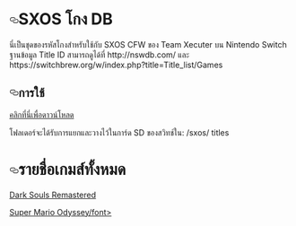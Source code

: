 <h1><a id="user-content-sxos-cheat-db" class="anchor" aria-hidden="true" href="#sxos-cheat-db"><svg class="octicon octicon-link" viewBox="0 0 16 16" version="1.1" width="16" height="16" aria-hidden="true"><path fill-rule="evenodd" d="M4 9h1v1H4c-1.5 0-3-1.69-3-3.5S2.55 3 4 3h4c1.45 0 3 1.69 3 3.5 0 1.41-.91 2.72-2 3.25V8.59c.58-.45 1-1.27 1-2.09C10 5.22 8.98 4 8 4H4c-.98 0-2 1.22-2 2.5S3 9 4 9zm9-3h-1v1h1c1 0 2 1.22 2 2.5S13.98 12 13 12H9c-.98 0-2-1.22-2-2.5 0-.83.42-1.64 1-2.09V6.25c-1.09.53-2 1.84-2 3.25C6 11.31 7.55 13 9 13h4c1.45 0 3-1.69 3-3.5S14.5 6 13 6z"></path></svg></a><font style="vertical-align: inherit;"><font style="vertical-align: inherit;">SXOS โกง DB</font></font></h1>
นี่เป็นชุดของรหัสโกงสำหรับใช้กับ SXOS CFW ของ Team Xecuter บน Nintendo Switch
ฐานข้อมูล Title ID สามารถดูได้ที่ http://nswdb.com/ และ https://switchbrew.org/w/index.php?title=Title_list/Games
<h2><a id="user-content-usage" class="anchor" aria-hidden="true" href="#usage"><svg class="octicon octicon-link" viewBox="0 0 16 16" version="1.1" width="16" height="16" aria-hidden="true"><path fill-rule="evenodd" d="M4 9h1v1H4c-1.5 0-3-1.69-3-3.5S2.55 3 4 3h4c1.45 0 3 1.69 3 3.5 0 1.41-.91 2.72-2 3.25V8.59c.58-.45 1-1.27 1-2.09C10 5.22 8.98 4 8 4H4c-.98 0-2 1.22-2 2.5S3 9 4 9zm9-3h-1v1h1c1 0 2 1.22 2 2.5S13.98 12 13 12H9c-.98 0-2-1.22-2-2.5 0-.83.42-1.64 1-2.09V6.25c-1.09.53-2 1.84-2 3.25C6 11.31 7.55 13 9 13h4c1.45 0 3-1.69 3-3.5S14.5 6 13 6z"></path></svg></a><font style="vertical-align: inherit;"><font style="vertical-align: inherit;">การใช้</font></font></h2>
<p><a href="https://github.com/nswthailand/SXOS-Cheat/archive/master.zip" title="SXOS CheatDB"><font style="vertical-align: inherit;"><font style="vertical-align: inherit;">คลิกที่นี่เพื่อดาวน์โหลด</font></font></a></p>
<font style="vertical-align: inherit;"><font style="vertical-align: inherit;">โฟลเดอร์จะได้รับการแยกและวางไว้ในการ์ด SD ของสวิทช์ใน: /sxos/ titles</font></font>
<h1><a id="user-content-sxos-cheat-db" class="anchor" aria-hidden="true" href="#sxos-cheat-db"><svg class="octicon octicon-link" viewBox="0 0 16 16" version="1.1" width="16" height="16" aria-hidden="true"><path fill-rule="evenodd" d="M4 9h1v1H4c-1.5 0-3-1.69-3-3.5S2.55 3 4 3h4c1.45 0 3 1.69 3 3.5 0 1.41-.91 2.72-2 3.25V8.59c.58-.45 1-1.27 1-2.09C10 5.22 8.98 4 8 4H4c-.98 0-2 1.22-2 2.5S3 9 4 9zm9-3h-1v1h1c1 0 2 1.22 2 2.5S13.98 12 13 12H9c-.98 0-2-1.22-2-2.5 0-.83.42-1.64 1-2.09V6.25c-1.09.53-2 1.84-2 3.25C6 11.31 7.55 13 9 13h4c1.45 0 3-1.69 3-3.5S14.5 6 13 6z"></path></svg></a><font style="vertical-align: inherit;"><font style="vertical-align: inherit;">รายชื่อเกมส์ทั้งหมด</font></font></h1>
<a href="https://github.com/nswthailand/SXOS-Cheat/tree/master/0100000000010000">Dark Souls Remastered</a><p>
<a href="https://github.com/nswthailand/SXOS-Cheat/tree/master/01004ab00a260000">Super Mario Odyssey/font></font></a>

